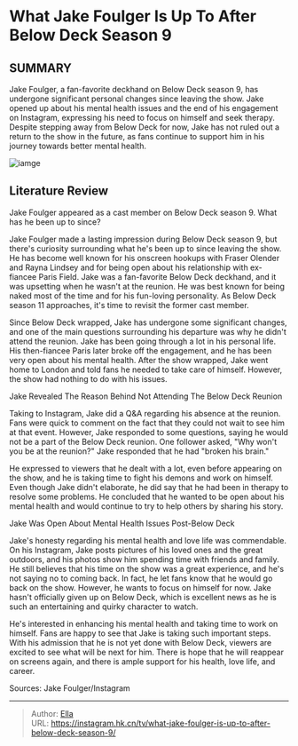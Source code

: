 # What Jake Foulger Is Up To After Below Deck Season 9


## SUMMARY 



  Jake Foulger, a fan-favorite deckhand on Below Deck season 9, has undergone significant personal changes since leaving the show.   Jake opened up about his mental health issues and the end of his engagement on Instagram, expressing his need to focus on himself and seek therapy.   Despite stepping away from Below Deck for now, Jake has not ruled out a return to the show in the future, as fans continue to support him in his journey towards better mental health.  

![iamge](https://static1.srcdn.com/wordpress/wp-content/uploads/2023/11/victoria-will-pub-what-jake-foulger-is-up-to-after-below-deck-season-9.jpg)

## Literature Review
Jake Foulger appeared as a cast member on Below Deck season 9. What has he been up to since?




Jake Foulger made a lasting impression during Below Deck season 9, but there&#39;s curiosity surrounding what he&#39;s been up to since leaving the show. He has become well known for his onscreen hookups with Fraser Olender and Rayna Lindsey and for being open about his relationship with ex-fiancee Paris Field. Jake was a fan-favorite Below Deck deckhand, and it was upsetting when he wasn&#39;t at the reunion. He was best known for being naked most of the time and for his fun-loving personality. As Below Deck season 11 approaches, it&#39;s time to revisit the former cast member.




Since Below Deck wrapped, Jake has undergone some significant changes, and one of the main questions surrounding his departure was why he didn&#39;t attend the reunion. Jake has been going through a lot in his personal life. His then-fiancee Paris later broke off the engagement, and he has been very open about his mental health. After the show wrapped, Jake went home to London and told fans he needed to take care of himself. However, the show had nothing to do with his issues.


 Jake Revealed The Reason Behind Not Attending The Below Deck Reunion 

 

Taking to Instagram, Jake did a Q&amp;A regarding his absence at the reunion. Fans were quick to comment on the fact that they could not wait to see him at that event. However, Jake responded to some questions, saying he would not be a part of the Below Deck reunion. One follower asked, &#34;Why won&#39;t you be at the reunion?&#34; Jake responded that he had &#34;broken his brain.&#34;




He expressed to viewers that he dealt with a lot, even before appearing on the show, and he is taking time to fight his demons and work on himself. Even though Jake didn&#39;t elaborate, he did say that he had been in therapy to resolve some problems. He concluded that he wanted to be open about his mental health and would continue to try to help others by sharing his story.



 Jake Was Open About Mental Health Issues Post-Below Deck 
          

Jake&#39;s honesty regarding his mental health and love life was commendable. On his Instagram, Jake posts pictures of his loved ones and the great outdoors, and his photos show him spending time with friends and family. He still believes that his time on the show was a great experience, and he&#39;s not saying no to coming back. In fact, he let fans know that he would go back on the show. However, he wants to focus on himself for now. Jake hasn&#39;t officially given up on Below Deck, which is excellent news as he is such an entertaining and quirky character to watch.




He&#39;s interested in enhancing his mental health and taking time to work on himself. Fans are happy to see that Jake is taking such important steps. With his admission that he is not yet done with Below Deck, viewers are excited to see what will be next for him. There is hope that he will reappear on screens again, and there is ample support for his health, love life, and career.

Sources: Jake Foulger/Instagram



---

> Author: [Ella](https://instagram.hk.cn/)  
> URL: https://instagram.hk.cn/tv/what-jake-foulger-is-up-to-after-below-deck-season-9/  

